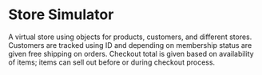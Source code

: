 # Store Simulator
A virtual store using objects for products, customers, and different stores. Customers are tracked using ID and depending on membership status are given free shipping on orders. Checkout total is given based on availability of items; items can sell out before or during checkout process. 
